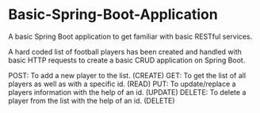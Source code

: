 # Basic-Spring-Boot-Application
A basic Spring Boot application to get familiar with basic RESTful services.

A hard coded list of football players has been created and handled with basic HTTP requests to create a basic CRUD application on Spring Boot.

POST: To add a new player to the list. (CREATE)
GET: To get the list of all players as well as with a specific id. (READ)
PUT: To update/replace a players information with the help of an id. (UPDATE)
DELETE: To delete a player from the list with the help of an id. (DELETE)
